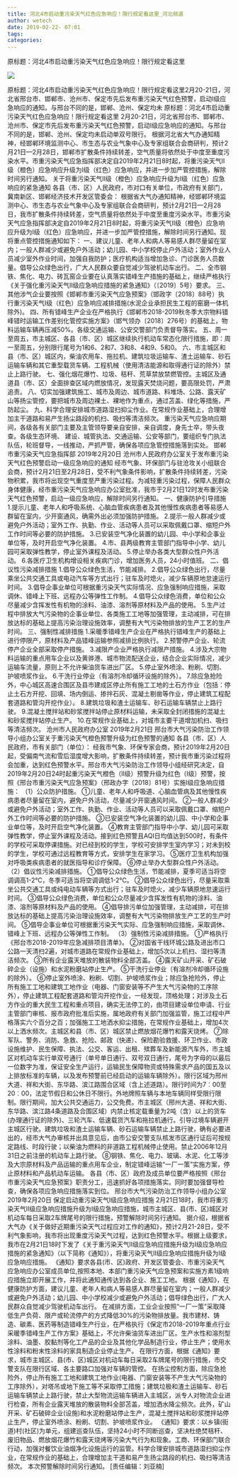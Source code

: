 ```yaml
---
title: 河北4市启动重污染天气红色应急响应！限行规定看这里_河北频道
author: wetech
date: 2019-02-22- 07:01
tags: 
categories: 
---
```

原标题：河北4市启动重污染天气红色应急响应！限行规定看这里
<!-- more -->
                
<img align="center" border="0" src="http://p2.ifengimg.com/a/2016/0810/204c433878d5cf9size1_w16_h16.png" />
                
            
原标题：河北4市启动重污染天气红色应急响应！限行规定看这里2月20-21日，河北省邢台市、邯郸市、沧州市、保定市先后发布重污染天气红色预警，启动Ⅰ级应急响应的通知。与邢台不同的是，邯郸、沧州、保定均未
原标题：河北4市启动重污染天气红色应急响应！限行规定看这里
2月20-21日，河北省邢台市、邯郸市、沧州市、保定市先后发布重污染天气红色预警，启动Ⅰ级应急响应的通知。与邢台不同的是，邯郸、沧州、保定均未启动单双号限行。
根据河北省大气办通知精神，经邯郸环境监测中心、市生态与农业气象中心及专家组联合会商研判，预计2月21日—2月28日，邯郸市扩散条件持续转差，空气质量将依然处于中度至重度污染水平。市重污染天气应急指挥部决定自2019年2月21日8时起，将重污染天气Ⅱ级（橙色）应急响应升级为Ι级（红色）应急响应，并进一步加严管控措施，解除时间另行通知。
关于将重污染天气Ⅱ级（橙色）应急响应升级为Ι级（红色）应急响应的紧急通知
各县（市、区）人民政府，市对口有关单位，市政府有关部门，冀南新区、邯郸经济技术开发区管委会：
根据省大气办通知精神，经邯郸环境监测中心、市生态与农业气象中心及专家组联合会商研判，预计2月21日—2月28日，我市扩散条件持续转差，空气质量将依然处于中度至重度污染水平。市重污染天气应急指挥部决定自2019年2月21日8时起，将重污染天气Ⅱ级（橙色）应急响应升级为Ι级（红色）应急响应，并进一步加严管控措施，解除时间另行通知。现将重点管控措施通知如下：
一、建议儿童、老年人和病人等易感人群尽量留在室内；一般人群减少或避免户外活动；幼儿园、中小学校停止户外活动；室外作业人员减少室外作业时间，加强自我防护；医疗机构适当增加急诊、门诊医务人员数量。倡导公众绿色出行，广大人民群众要自觉减少驾驶机动车出行。
二、全市钢铁、焦化、电力、砖瓦窑企业要在认真落实错峰生产措施的基础上，继续严格执行《关于强化重污染天气Ⅱ级应急响应措施的紧急通知》（〔2019〕5号）要求。
三、其他涉气企业要按照《邯郸市重污染天气应急预案》（邯政字〔2018〕88号）执行重污染天气Ⅰ级（红色）应急响应减排措施(水泥企业承担民生工程的窑磨一体机除外)。
四、所有错峰生产企业在严格执行《邯郸市2018-2019秋冬季大宗物料错峰错时运输工作差别化管控实施方案》（邯气领办〔2018〕276号）的基础上，物料运输车辆再压减50%。各级交通运输、公安交警部门负责督导落实。
五、周一至周五，市主城区、各县（市、区）城区继续执行机动车常态化限行措施，即：周一至周五，分别限行尾号为1和6、2和7、3和8、4和9、5和0。
六、市主城区和县（市、区）城区内，柴油农用车、拖拉机、建筑垃圾运输车、渣土运输车、砂石运输车辆和其它重型载货车辆、工程机械（使用清洁能源和取得通行证的除外）禁止上路行驶。
七、强化烟花爆竹、垃圾、秸秆、荒草禁放禁燃管控。主城区及通道县（市、区）全面排查区域内燃放情况，发现露天焚烧问题，要高限处罚，严肃追责。
八、切实加强建筑施工、城市及周边、城市道路、料堆场、公路、露天矿山等扬尘管控，要把城市及周边裸土、裸地作为重点，通过苫盖、绿化等措施，严防起尘。
九、科学合理安排城市道路湿扫抑尘作业。在常规作业基础上，合理增加主干道路和易产生扬尘路段的机扫、吸扫等清洁频次。
重污染天气应急响应期间，各级各有关部门主要及主管领导要亲自安排，亲自调度，身先士卒，带头夜查。各级生态环境、 建设、城管执法、交通运输、公安等部门，要组织专门执法队伍，轮班督导，一线推动，严抓严管，确保各项应急管控措施落到实处。
邯郸市重污染天气应急指挥部
2019年2月20日
沧州市人民政府办公室关于发布重污染天气红色预警启动一级应急响应的通知
经市气象、环保部门与驻沧攻关小组联合会商，预计2月21日至2月28日，受不利气象条件影响，扩散条件持续转差，污染物积累，我市将出现空气重度至严重污染过程。为减轻重污染过程，保障人民群众身体健康，经市重污染天气应急响应办公室批准，我市于2月21日12时发布重污染天气红色预警，启动一级应急响应，解除时间另行通知。
一、健康防护引导措施
1.提示儿童、老年人和呼吸系统、心脑血管疾病患者及其他慢性疾病患者等易感人群留在室内，少开窗通风，确需外出必须加强防护措施。
2.提示一般人群减少或避免户外活动；室外工作、执勤、作业、活动等人员可以采取佩戴口罩、缩短户外工作时间等必要的防护措施。
3.已安装空气净化装置的幼儿园、中小学和企事业单位等，及时开启空气净化装置。
4.市、县两级教育主管部门指导中小学、幼儿园可采取弹性教学，停止室外课程及活动。
5.停止举办各类大型群众性户外活动。
6.各医疗卫生机构增设相关疾病门诊，增加医务人员，24小时值班。
二、倡议性污染减排措施
1.倡导公众绿色生活，节能减排。
2.倡导公众绿色出行，尽量乘坐公共交通工具或电动汽车等方式出行；驻车及时熄火，减少车辆原地怠速运行时间。
3.倡导企事业单位可根据重污染天气实际情况、应急强制响应措施，采取调休、错峰上下班、远程办公等弹性工作制。
4.倡导公众绿色消费，单位和公众尽量减少含挥发性有机物的涂料、油漆、溶剂等原材料及产品的使用。
5.生产过程中排放大气污染物的企事业单位、各类施工工地等加强管理，主动减排，可在排放达标的基础上提高污染治理设施效率，调整有大气污染物排放的生产工艺的生产时间。
三、强制性减排措施
1.采暖季错峰生产企业在严格执行错峰生产的基础上进行停限产，原材料及产品错峰运输参照减排比例执行。
2.预警停产企业、轮流停产企业全部采取停产措施。
3.减限产企业严格执行减限产措施。
4.涉及大宗物料运输的重点用车企业以及黄骅港、城市物流配送企业，结合企业实际情况，减少运输车流量，原则上不允许柴油货车进出厂区。
5.停止室外喷涂、粉刷、切割、护坡喷浆作业。
6.干洗行业停业（有溶剂冷却循环设施的除外）。
7.除应急抢险外，中心城区高速合围区及县市建成区停止所有施工工地的土石方作业（包括：停止土石方开挖、回填、场内倒运、掺拌石灰、混凝土剔凿等作业，停止建筑工程配套道路和管沟开挖作业）。
8.建筑垃圾和渣土运输车、砂石运输车辆禁止上路行驶。
9.混凝土搅拌站和砂浆搅拌站停止原材料运输，未采取全封闭措施的混凝土和砂浆搅拌站停止生产。
10.在常规作业基础上，对城市主要干道增加机扫、吸扫等清洁频次。
沧州市人民政府办公室
2019年2月21日
邢台市大气污染防治工作领导小组办公室关于重污染天气橙色预警升级为红色预警的通知
各县（市、区）人民政府，市有关部门（单位）：
经我市气象、环保专家会商，预计2019年2月20日起，受偏南气流和雪后湿度增大影响，扩散条件持续转差，预计我市重污染过程将会加重，达到红色预警水平。邢台市大气污染防治工作领导小组经研究决定，自2019年2月20日24时起重污染天气橙色（Ⅱ级）预警升级为红色（Ⅰ级）预警，按照《邢台市重污染天气应急预案》（邢政办字〔2018〕81号）实施Ⅰ级应急响应措施：
（1）公众防护措施。
①儿童、老年人和呼吸道、心脑血管病及其他慢性疾病患者尽量留在室内，避免户外活动，尽量减少开窗通风时间。
②一般人群减少或避免户外活动；室外工作、执勤、作业、活动等人员可以采取佩戴口罩、缩短户外工作时间等必要的防护措施。
③已安装空气净化装置的幼儿园、中小学和企事业单位等，及时开启空气净化装置。
④教育主管部门指导中小学、幼儿园可采取弹性教学，停止室外课程及活动。接到红色预警且AQI日均值达到500时，有条件的学校可采取停课措施。对已经到校的学生，学校可安排学生室内学习；对未到校的学生，学校可通过远程教育等方式，安排学生在家学习。
⑤医疗卫生机构加强对呼吸类疾病患者的就医指导和诊疗保障。
⑥停止举办大型群众性户外活动。
（2）倡议性污染减排措施。
①倡导公众绿色生活，节能减排，夏季可适当将空调调高1-2℃，冬季可适当将空调调低1-2℃。
②倡导公众绿色出行，尽量采取乘坐公共交通工具或纯电动车辆等方式出行；驻车及时熄火，减少车辆原地怠速运行时间。
③倡导公众绿色消费，单位和公众尽量减少含挥发性有机物的涂料、油漆、溶剂等原材料及产品的使用。
④倡导排污单位加强管理，主动减排，可在排放达标的基础上提高污染治理设施效率，调整有大气污染物排放生产工艺的生产时间。
⑤倡导企事业单位可根据重污染天气实际、应急强制响应措施，采取调休、错峰上下班、远程办公等弹性工作制。
（3）强制性污染减排措施。
①严格执行《邢台市2018-2019年应急减排项目清单》。
②对国省干线环城公路及进出市口公路一天清扫2遍，对城市道路在常规作业基础上，增加5次以上机扫、湿扫等清洁频次。
③所有企业露天堆放的散装物料全部苫盖。
④露天矿山开采、矿石破碎企业（设施）和水泥粉磨站停止生产。
⑤干洗行业停业（有溶剂冷却循环设施的除外）。
⑥停止室外喷涂、粉刷、切割、护坡喷浆作业；除应急抢险外，停止所有施工工地和建筑工地作业（电器、门窗安装等不产生大气污染物的工序除外），停止建筑工程配套道路和管沟开挖作业，一经发现，顶格处理；对涉及土石方作业的重大民生工程和重点项目，确实无法停工的，由项目建设单位申请、行业主管部门审核、报市政府批准后实施，属地政府有关部门加强监管，施工过程中严格落实六个百分之百；加强施工工地洒水抑尘措施，在常规作业基础上，增加4次以上洒水频次。主城区和县（市、区）城区禁止燃放烟花爆竹和露天烧烤。
⑦除军队、警务、消防、急救、抢险、邮政（快递）、保险勘验救援、环卫作业、市政设施维护、民生保障、执法、公交、客运、出租、殡葬车及新能源汽车外，市主城区对机动车实行单双号通行（单号单日通行、双号双日通行，尾号为字母的以最后一位数字为准，保证安全生产运行，运输民生保障物资或特殊需求产品的国五及以上排放标准的车辆，以及发布预警前已经启动的运输车辆除外）。限行区域为邢州大道、祥和大街、东华路、滨江路围合区域（含上述道路）。限行时间为7︰00至20︰00，法定节假日和公休日不限行。外地牌照车辆与本地车辆同样受限行限制。限行期间，加大公共交通运力，公交免费。市主城区（邢州大道、祥和大街、东华路、滨江路4条道路及合围区域）内禁止核定载重量为2吨（含）以上的货车(办理通行证的除外)、三轮汽车、低速载货汽车和拖拉机通行。引导过境车辆避开主城区行驶。建筑垃圾和渣土运输车辆、砂石运输车辆禁止上路行驶，确有必要进出的，经市大气办审核并出具意见后，由市公安交警支队核发市区通行证后可按规定路线、时段行驶；以柴油为燃料的非道路工程机械停止使用。禁止2006年12月31日之前注册的机动车上路行驶。
⑧钢铁、焦化、电力、玻璃、水泥、化工等涉及大宗原材料及产品运输的重点用车企业，制定错峰运输“一厂一策”实施方案，停止原材料和产品机动车运输。
各县（市、区）政府及成员单位要严格按照《邢台市重污染天气应急预案》职责分工，迅速抓好各项措施落实。同时要加强督导检查，确保各项应急响应措施落实到位。
邢台市大气污染防治工作领导小组办公室
2019年2月20日
保定启动重污染天气I级应急响应措施
2月21日18时，我市将重污染天气Ⅱ级应急响应措施升级为I级应急响应措施，城市主城区、县(市、区)城区对机动车每日采取2车牌尾号的限行措施，预警解除时间另行通知。
据介绍，根据省大气办《关于做好近期重污染天气过程应对工作的通知》，预计2月21-28日，受不利气象影响，我市将出现重度污染天气过程，达到红色预警水平。根据上级要求，我市在2月21日18时下发了《关于重污染天气Ⅱ级应急响应措施升级为I级应急响应措施的紧急通知》（以下简称《通知》），将重污染天气Ⅱ级应急响应措施升级为I级应急响应措施。
《通知》要求各县(市、区)政府、开发区管委会、市重污染天气应急响应办公室成员单位,按照本地、本部门重污染天气应急预案和实施方素1级响应措施立即开展工作，并将此通知通传达到各企业、施工工地。
根据《通知》，在健康防护方面，建议儿童、老年人和病人等易感人群尽量留在室内；一般人群减少或避免户外活动；幼儿园、中小学校减少或避免户外活动；倡导绿色出行，广大人民群众自觉减少驾驶机动车出行。
在减排方面，工业企业按照“一厂一策”采取降低生产负荷、限产或轮流停产的方式降低30%的污染物排放量。我市建材、铸造、碳素、医药等制造错峰生产行业，在严格执行《保定市2018-2019年重点行业采暖季错峰生产工作方案》基础上，不允许柴油货车进出厂区。生产水性和溶剂型涂料、油墨、胶黏剂等化工产品的企业及其他化学品制造行业，停止生产；使用水性涂料和粉末性涂料的家具制造企业停止生产。
在限行方面，根据《通知》要求，城市主城区、县(市、区)城区对机动车每日采取2车牌尾号的限行措施，市交警支队在限行区域、各主要路口加强对车辆的管控。
在扬尘控制方面，除应急抢险外，停止所有施工工地和建筑工地作业(电器、门窗安装等不产生大气污染物的工序除外），对塔吊或地下施工等不采取停工措施；建筑垃极和渣土运输车、砂石运输车辆禁止上路行驶，禁止大型物流运输车辆进入主城区，派专人对物流企业进行检查，所有企业露天堆放的散装物料全部苫盖，增加洒水降尘频次。此外，矿山开采、矿石破碎企业(设施)和水泥粉磨站停止生产，混凝土搅拌站和砂浆搅拌站停止生产，停止室外喷涂、粉刷、切割、护坡喷浆作业。
《通知》要求：以乡镇(街道)村(社区)为单元，组建巡查队伍，坚持24小时不同断巡查，坚决杜绝焚秸秆、废旧物品、燃放烟花爆竹和露天烧烤等污染大气行为和现象。工商、环保部门联合行动，加强对餐饮业油烟净化设施运行的监管。科学合理安排城市道路湿扫抑尘作业，在常规作业的基础上，合理增加主干道和易产生扬尘路段的机扫、吸扫等清洁频次。
本次预警解除时间另行通知。
[责任编辑：刘亚楠]
            
